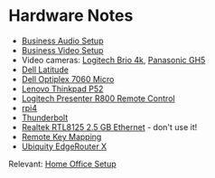 # Hardware Notes

* [Business Audio Setup](business-audio.html)
* [Business Video Setup](business-video.html)
* Video cameras: [Logitech Brio 4k](brio.html), [Panasonic GH5](gh5.html)
* [Dell Latitude](latitude.html)
* [Dell Optiplex 7060 Micro](optiplex7060micro.html)
* [Lenovo Thinkpad P52](thinkpad.html)
* [Logitech Presenter R800 Remote Control](remote.html)
* [rpi4](rpi4.html)
* [Thunderbolt](thunderbolt.html)
* [Realtek RTL8125 2.5 GB Ethernet](network-r8125.html) - don't use it!
* [Remote Key Mapping](remote.html)
* [Ubiquity EdgeRouter X](ubiquity.html)

Relevant: [Home Office Setup](../_posts/2021-01-01-home-office.html)
